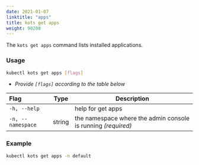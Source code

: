 ```yaml
---
date: 2021-01-07
linktitle: "apps"
title: kots get apps
weight: 90200
---
```


The `kots get apps` command lists installed applications.

### Usage

```bash
kubectl kots get apps [flags]
```

- _Provide `[flags]` according to the table below_

| Flag              | Type   | Description                                                         |
| :---------------- | ------ | ------------------------------------------------------------------- |
| `-h, --help`      |        | help for get apps                                                   |
| `-n, --namespace` | string | the namespace where the admin console is running _(required)_       |

### Example

```bash
kubectl kots get apps -n default
```

